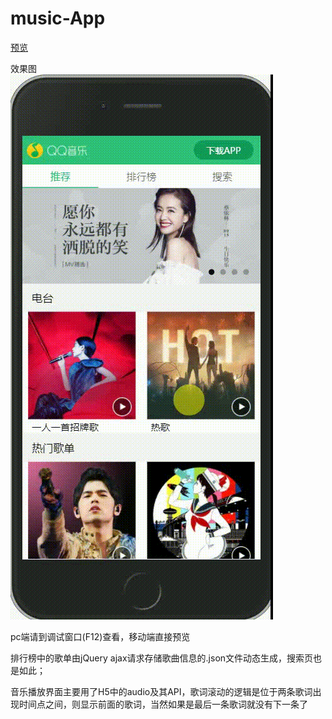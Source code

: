 # music-App

[预览](https://jx-zyf.github.io/music-App/src/index.html)

效果图
<br />
![](https://github.com/jx-zyf/music-App/blob/master/result/result.gif)

pc端请到调试窗口(F12)查看，移动端直接预览

排行榜中的歌单由jQuery ajax请求存储歌曲信息的.json文件动态生成，搜索页也是如此；

音乐播放界面主要用了H5中的audio及其API，歌词滚动的逻辑是位于两条歌词出现时间点之间，则显示前面的歌词，当然如果是最后一条歌词就没有下一条了
